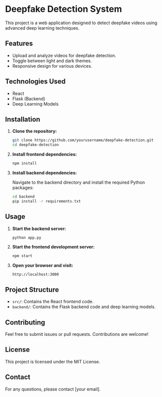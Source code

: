 # Deepfake Detection System

This project is a web application designed to detect deepfake videos using advanced deep learning techniques.

## Features

- Upload and analyze videos for deepfake detection.
- Toggle between light and dark themes.
- Responsive design for various devices.

## Technologies Used

- React
- Flask (Backend)
- Deep Learning Models

## Installation

1. **Clone the repository:**

   ```bash
   git clone https://github.com/yourusername/deepfake-detection.git
   cd deepfake-detection
   ```

2. **Install frontend dependencies:**

   ```bash
   npm install
   ```

3. **Install backend dependencies:**

   Navigate to the backend directory and install the required Python packages:

   ```bash
   cd backend
   pip install -r requirements.txt
   ```

## Usage

1. **Start the backend server:**

   ```bash
   python app.py
   ```

2. **Start the frontend development server:**

   ```bash
   npm start
   ```

3. **Open your browser and visit:**

   ```
   http://localhost:3000
   ```

## Project Structure

- `src/`: Contains the React frontend code.
- `backend/`: Contains the Flask backend code and deep learning models.

## Contributing

Feel free to submit issues or pull requests. Contributions are welcome!

## License

This project is licensed under the MIT License.

## Contact

For any questions, please contact [your email].
